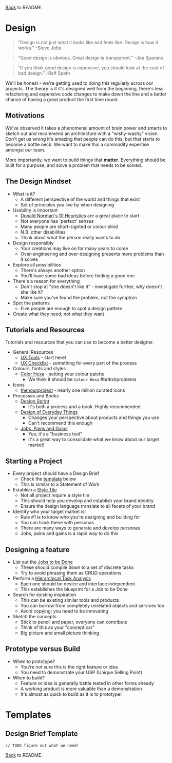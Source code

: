 [Back](../README.md) to README.  

# Design

> “Design is not just what it looks like and feels like. Design is how it works.” –Steve Jobs

> “Good design is obvious. Great design is transparent.” –Joe Sparano

> “If you think good design is expensive, you should look at the cost of bad design.” –Ralf Speth

We'll be honest - we're getting used to doing this regularly across our projects. The theory is if it's designed well from the beginning, there's less refactoring and expensive code changes to make down the line and a better chance of having a great product the first time round.

## Motivations

We've observed it takes a phenomenal amount of brain power and smarts to sketch out and recommend an architecture with a "wishy-washy" vision. Don't get us wrong it's amazing that people can do this, but that starts to become a bottle neck. We want to make this a commodity expertise amongst our team.

More importantly, we want to build things that __matter__. Everything should be built for a purpose, and solve a problem that needs to be solved.

## The Design Mindset

- What is it?
  - A different perspective of the world and things that exist
  - Set of principles you live by when designing
- Usability is important
  - [Donald Norman's 10 Heuristics](https://www.nngroup.com/articles/ten-usability-heuristics/) are a great place to start
  - Not everyone has 'perfect' senses
  - Many people are short-signted or colour blind
  - N.B. other disabilities
  - Think about what the person really wants to do
- Design responsibly
  - Your creations may live on for many years to come
  - Over-engineering and over-designing presents more problems than it solves
- Explore all possibilities
  - There's always another option
  - You'll have some bad ideas before finding a good one
- There's a reason for everything
  - Don't stop at "she doesn't like it" - investigate further, why doesn't she like it?
  - Make sure you've found the problem, not the symptom
- Spot the patterns
  - Five people are enough to spot a design pattern
- Create what they need, not what they want

## Tutorials and Resources
Tutorials and resources that you can use to become a better designer.  

- General Resources
  - [UX Tools](https://uxtools.co) - start here!
  - [UX Checklist](https://uxchecklist.github.io/) - something for every part of the process
- Colours, fonts and styles
  - [Color Hexa](http://www.colorhexa.com/87ceeb) - setting your colour palette
    - We think it should be `Colour Hexa` #britishproblems
- Icons
  - [thenounproject](https://thenounproject.com/) - nearly one million curated icons
- Processes and Books
  - [Design Sprint](http://www.gv.com/sprint/)
    - It's both a process and a book. Highly recommended.
  - [Design of Everyday Things](https://www.amazon.co.uk/d/Books/Design-Everyday-Things-Donald-Norman/0465050654)
    - Changes your perspective about products and things you use
    - Can't recommend this enough
  - [Jobs, Pains and Gains](http://blog.strategyzer.com/posts/2016/7/20/how-to-capture-customer-jobs-pains-gains-that-arent-subjective)
    - Yes, it's a "business tool"
    - It's a great way to consolidate what we know about our target market!

## Starting a Project

- Every project should have a Design Brief
  - Check the [template](#design-brief-template) below
  - This is similar to a Statement of Work
- Establish a [Style Tile](http://styletil.es/)
  - Not all project require a style tile
  - This should help you develop and establish your brand identity
  - Ensure the design language translate to all facets of your brand
- Identify who your target market is!
  - Rule #1 is to know who you're designing and building for
  - You can track these with personas
  - There are many ways to generate and develop personas
  - Jobs, pains and gains is a rapid way to do this

## Designing a feature

- List out the [Jobs to be Done](https://jtbd.info/)
  - These should compile down to a set of discrete tasks
  - Try to avoid phrasing them as CRUD operations
- Perform a [Hierarchical Task Analysis](http://www.uxmatters.com/mt/archives/2010/02/hierarchical-task-analysis.php)
  - Each one should be device and interface independent
  - This establishes the blueprint for a Job to be Done
- Search for existing inspiration
  - This can be existing similar tools and products
  - You can borrow from completely unrelated objects and services too
  - Avoid copying; you need to be innovating
- Sketch the concepts
  - Stick to pencil and paper, everyone can contribute
  - Think of this as your "concept car"
  - Big picture and small picture thinking

## Prototype versus Build

- When to prototype?
  - You're not sure this is the right feature or idea
  - You need to demonstrate your USP (Unique Selling Point)
- When to build?
  - Feature or idea is generally battle tested in other forms already
  - A working product is more valuable than a demonstration
  - It's almost as quick to build as it is to prototype!

# Templates

## Design Brief Template

```
// TODO figure out what we need!
```

[Back](../README.md) to README.  
